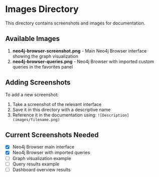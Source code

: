 # Images Directory

This directory contains screenshots and images for documentation.

## Available Images

1. **neo4j-browser-screenshot.png** - Main Neo4j Browser interface showing the graph visualization
2. **neo4j-browser-queries.png** - Neo4j Browser with imported custom queries in the favorites panel

## Adding Screenshots

To add a new screenshot:
1. Take a screenshot of the relevant interface
2. Save it in this directory with a descriptive name
3. Reference it in the documentation using: `![Description](images/filename.png)`

## Current Screenshots Needed

- [x] Neo4j Browser main interface
- [x] Neo4j Browser with imported queries
- [ ] Graph visualization example
- [ ] Query results example
- [ ] Dashboard overview results